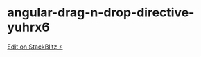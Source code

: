 # angular-drag-n-drop-directive-yuhrx6

[Edit on StackBlitz ⚡️](https://stackblitz.com/edit/angular-drag-n-drop-directive-yuhrx6)